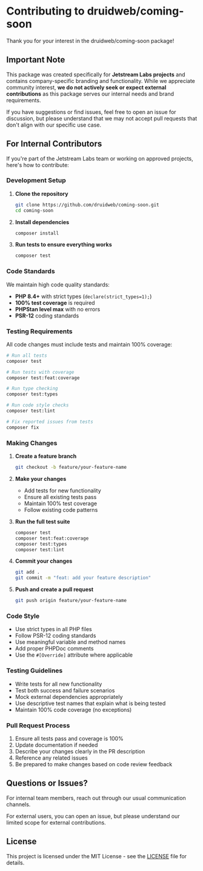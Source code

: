 # Contributing to druidweb/coming-soon

Thank you for your interest in the druidweb/coming-soon package!

## Important Note

This package was created specifically for **Jetstream Labs projects** and contains company-specific branding and functionality. While we appreciate community interest, **we do not actively seek or expect external contributions** as this package serves our internal needs and brand requirements.

If you have suggestions or find issues, feel free to open an issue for discussion, but please understand that we may not accept pull requests that don't align with our specific use case.

## For Internal Contributors

If you're part of the Jetstream Labs team or working on approved projects, here's how to contribute:

### Development Setup

1. **Clone the repository**

   ```bash
   git clone https://github.com/druidweb/coming-soon.git
   cd coming-soon
   ```

2. **Install dependencies**

   ```bash
   composer install
   ```

3. **Run tests to ensure everything works**
   ```bash
   composer test
   ```

### Code Standards

We maintain high code quality standards:

- **PHP 8.4+** with strict types (`declare(strict_types=1);`)
- **100% test coverage** is required
- **PHPStan level max** with no errors
- **PSR-12** coding standards

### Testing Requirements

All code changes must include tests and maintain 100% coverage:

```bash
# Run all tests
composer test

# Run tests with coverage
composer test:feat:coverage

# Run type checking
composer test:types

# Run code style checks
composer test:lint

# Fix reported issues from tests
composer fix
```

### Making Changes

1. **Create a feature branch**

   ```bash
   git checkout -b feature/your-feature-name
   ```

2. **Make your changes**

   - Add tests for new functionality
   - Ensure all existing tests pass
   - Maintain 100% test coverage
   - Follow existing code patterns

3. **Run the full test suite**

   ```bash
   composer test
   composer test:feat:coverage
   composer test:types
   composer test:lint
   ```

4. **Commit your changes**

   ```bash
   git add .
   git commit -m "feat: add your feature description"
   ```

5. **Push and create a pull request**
   ```bash
   git push origin feature/your-feature-name
   ```

### Code Style

- Use strict types in all PHP files
- Follow PSR-12 coding standards
- Use meaningful variable and method names
- Add proper PHPDoc comments
- Use the `#[Override]` attribute where applicable

### Testing Guidelines

- Write tests for all new functionality
- Test both success and failure scenarios
- Mock external dependencies appropriately
- Use descriptive test names that explain what is being tested
- Maintain 100% code coverage (no exceptions)

### Pull Request Process

1. Ensure all tests pass and coverage is 100%
2. Update documentation if needed
3. Describe your changes clearly in the PR description
4. Reference any related issues
5. Be prepared to make changes based on code review feedback

## Questions or Issues?

For internal team members, reach out through our usual communication channels.

For external users, you can open an issue, but please understand our limited scope for external contributions.

## License

This project is licensed under the MIT License - see the [LICENSE](LICENSE) file for details.
